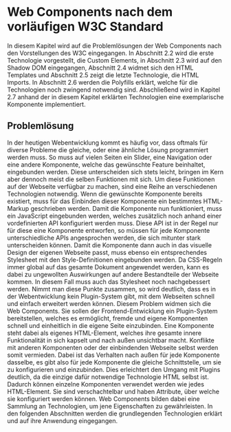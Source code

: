 # Web Components nach dem vorläufigen W3C Standard

In diesem Kapitel wird auf die Problemlösungen der Web Components nach den Vorstellungen des W3C eingegangen. In Abschnitt 2.2 wird die erste Technologie vorgestellt, die Custom Elements, in Abschnitt 2.3 wird auf den Shadow DOM eingegangen, Abschnitt 2.4 widmet sich den HTML Templates und Abschnitt 2.5 zeigt die letzte Technologie, die HTML Imports. In Abschnitt 2.6 werden die Polyfills erklärt, welche für die Technologien noch zwingend notwendig sind. Abschließend wird in Kapitel 2.7 anhand der in diesem Kapitel erklärten Technologien eine exemplarische Komponente implementiert.


## Problemlösung

In der heutigen Webentwicklung kommt es häufig vor, dass oftmals für diverse Probleme die gleiche, oder eine ähnliche Lösung programmiert werden muss. So muss auf vielen Seiten ein Slider, eine Navigation oder eine andere Komponente, welche das gewünschte Feature beinhaltet, eingebunden werden. Diese unterscheiden sich stets leicht, bringen im Kern aber dennoch meist die selben Funktionen mit sich. Um diese Funktionen auf der Webseite verfügbar zu machen, sind eine Reihe an verschiedenen Technologien notwendig. Wenn die gewünschte Komponente bereits existiert, muss für das Einbinden dieser Komponente ein bestimmtes HTML-Markup geschrieben werden. Damit die Komponente nun funktioniert, muss ein JavaScript eingebunden werden, welches zusätzlich noch anhand einer vordefinierten API konfiguriert werden muss. Diese API ist in der Regel nur für diese eine Komponente entworfen, so müssen für jede Komponente unterschiedliche APIs angesprochen werden, die sich mitunter stark unterscheiden können. Damit die Komponente dann auch in das visuelle Design der eigenen Webseite passt, muss ebenso ein entsprechendes Stylesheet mit den Style-Definitionen eingebunden werden. Da CSS-Regeln immer global auf das gesamte Dokument angewendet werden, kann es dabei zu ungewollten Auswirkungen auf andere Bestandteile der Webseite kommen. In diesem Fall muss auch das Stylesheet noch nachgebessert werden. Nimmt man diese Punkte zusammen, so wird deutlich, dass es in der Webentwicklung kein Plugin-System gibt, mit dem Webseiten schnell und einfach erweitert werden können.
Diesem Problem widmen sich die Web Components. Sie sollen der Frontend-Entwicklung ein Plugin-System bereitstellen, welches es ermöglicht, fremde und eigene Komponenten schnell und einheitlich in die eigene Seite einzubinden. Eine Komponente steht dabei als eigenes HTML-Element, welches ihre gesamte innere Funktionalität in sich kapselt und nach außen unsichtbar macht. Konflikte mit anderen Komponenten oder der einbindenden Webseite selbst werden somit vermieden. Dabei ist das Verhalten nach außen für jede Komponente dasselbe, es gibt also für jede Komponente die gleiche Schnittstelle, um sie zu konfigurieren und einzubinden. Dies erleichtert den Umgang mit Plugins deutlich, da die einzige dafür notwendige Technologie HTML selbst ist. Dadurch können einzelne Komponenten verwendet werden wie jedes HTML-Element. Sie sind verschachtelbar und haben Attribute, über welche sie konfiguriert werden können. Web Components bilden dabei eine Sammlung an Technologien, um jene Eigenschaften zu gewährleisten. In den folgenden Abschnitten werden die grundlegenden Technologien erklärt und auf ihre Anwendung eingegangen.
